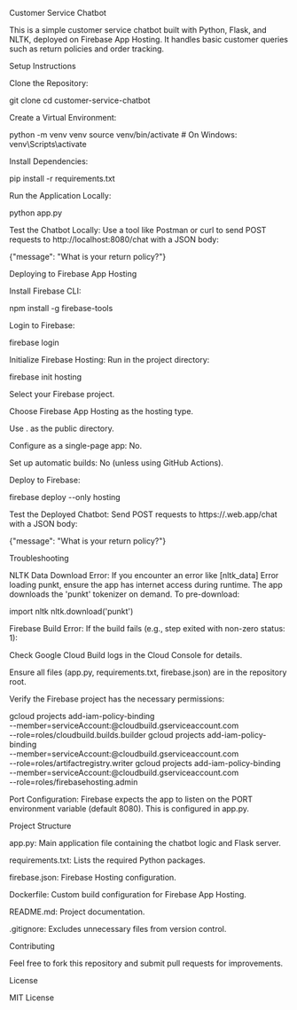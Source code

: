 Customer Service Chatbot

This is a simple customer service chatbot built with Python, Flask, and NLTK, deployed on Firebase App Hosting. It handles basic customer queries such as return policies and order tracking.

Setup Instructions





Clone the Repository:

git clone <your-repository-url>
cd customer-service-chatbot



Create a Virtual Environment:

python -m venv venv
source venv/bin/activate  # On Windows: venv\Scripts\activate



Install Dependencies:

pip install -r requirements.txt



Run the Application Locally:

python app.py



Test the Chatbot Locally: Use a tool like Postman or curl to send POST requests to http://localhost:8080/chat with a JSON body:

{"message": "What is your return policy?"}

Deploying to Firebase App Hosting





Install Firebase CLI:

npm install -g firebase-tools



Login to Firebase:

firebase login



Initialize Firebase Hosting: Run in the project directory:

firebase init hosting





Select your Firebase project.



Choose Firebase App Hosting as the hosting type.



Use . as the public directory.



Configure as a single-page app: No.



Set up automatic builds: No (unless using GitHub Actions).



Deploy to Firebase:

firebase deploy --only hosting



Test the Deployed Chatbot: Send POST requests to https://<your-firebase-app>.web.app/chat with a JSON body:

{"message": "What is your return policy?"}

Troubleshooting





NLTK Data Download Error: If you encounter an error like [nltk_data] Error loading punkt, ensure the app has internet access during runtime. The app downloads the 'punkt' tokenizer on demand. To pre-download:

import nltk
nltk.download('punkt')



Firebase Build Error: If the build fails (e.g., step exited with non-zero status: 1):





Check Google Cloud Build logs in the Cloud Console for details.



Ensure all files (app.py, requirements.txt, firebase.json) are in the repository root.



Verify the Firebase project has the necessary permissions:

gcloud projects add-iam-policy-binding <project-id> \
    --member=serviceAccount:<project-number>@cloudbuild.gserviceaccount.com \
    --role=roles/cloudbuild.builds.builder
gcloud projects add-iam-policy-binding <project-id> \
    --member=serviceAccount:<project-number>@cloudbuild.gserviceaccount.com \
    --role=roles/artifactregistry.writer
gcloud projects add-iam-policy-binding <project-id> \
    --member=serviceAccount:<project-number>@cloudbuild.gserviceaccount.com \
    --role=roles/firebasehosting.admin



Port Configuration: Firebase expects the app to listen on the PORT environment variable (default 8080). This is configured in app.py.

Project Structure





app.py: Main application file containing the chatbot logic and Flask server.



requirements.txt: Lists the required Python packages.



firebase.json: Firebase Hosting configuration.



Dockerfile: Custom build configuration for Firebase App Hosting.



README.md: Project documentation.



.gitignore: Excludes unnecessary files from version control.

Contributing

Feel free to fork this repository and submit pull requests for improvements.

License

MIT License
